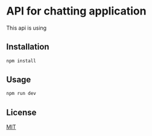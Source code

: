 # API for chatting application

This api is using 

## Installation

```bash
npm install
```

## Usage

```bash
npm run dev
```

## License
[MIT](https://choosealicense.com/licenses/mit/)
